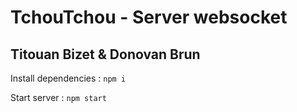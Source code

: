 # TchouTchou - Server websocket
## Titouan Bizet & Donovan Brun

Install dependencies : ```npm i```

Start server : ```npm start```